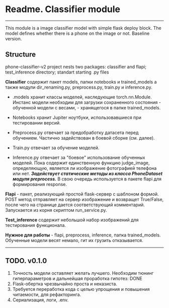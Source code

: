 # Readme. Classifier module
---
This module is a image classifier model with simple flask deploy block.
The model defines whether there is a phone on the image or not.
Baseline version.

## Structure
phone-classifier-v2 project nests two packages: classifier and flapi; test_inference directory; standart starting .py files

**Classifier** содержит пакет models, папки notebooks и trained_models а также модули dir_renaming.py, preprocess.py, train.py и inference.py.
- .models хранит классы моделей, наследующие torch.nn.Module. Инстанс модели необходим для загрузки сохраненного состояния - обученной модели с весами, - хранящегося в папке trained_models.
- Notebooks хранит Jupiter ноутбуки, использовавшиеся при тестировании версий.

- Preprocess.py отвечает за предобработку датасета перед обучением. Частично задействован в боевой сборке (см. далее).
- Train.py отвечает за обучение моделей.
- Inference.py отвечает за "боевое" использование обученных моделей. Пока содержит единственную функцию judge_image, определяющую, является ли изображение фотографией     телефона или нет. __*Задействует статические методы из класса PhoneDataset модуля preprocess.*__ В свою очередь используется в пакете flapi для формирования response.

**Flapi** - пакет, реализующий простой flask-сервер с шаблоном формой. POST метод отправляет на сервер изображение и возвращет True/False, после чего на странице дается соответствующий комментарий. Запускается из корня скриптом run_service.py.

**Test_inference** содержит небольшой набор изображений для тестирования функционала.

**Нужное для работы** - flapi, preprocess, inference, папка trained_models. 
Обученные модели весят немало, гит их грузить отказывается. 

---
## TODO. v0.1.0
1. Точность модели оставляет желать лучшего. Необходим тюнинг гиперпараметров и дальнейшая проработка гипотез: DONE
2. Flask-обертка чрезвычайно проста и неказиста.
3. Требуется переработка кода с целью упрощения и повышения читаемости, для рефакторинга.
4. Сериализация, логи, .env.



